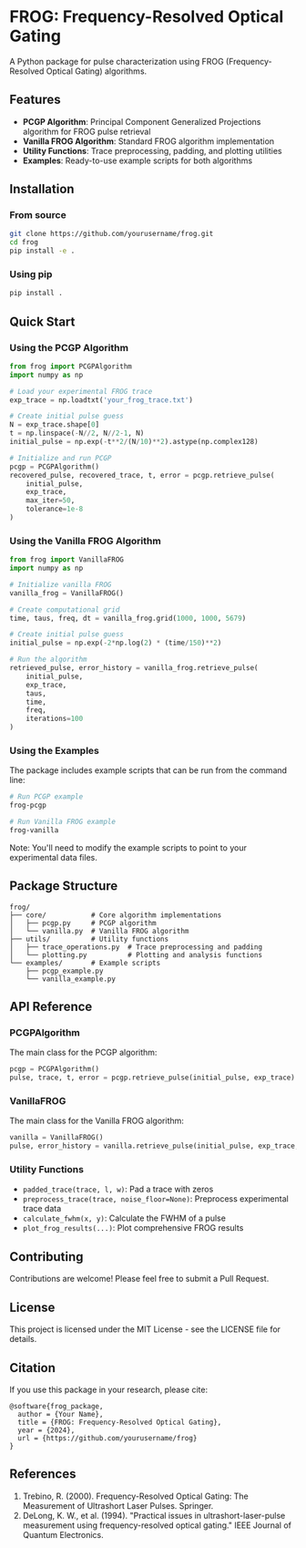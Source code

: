# FROG: Frequency-Resolved Optical Gating

A Python package for pulse characterization using FROG (Frequency-Resolved Optical Gating) algorithms.

## Features

- **PCGP Algorithm**: Principal Component Generalized Projections algorithm for FROG pulse retrieval
- **Vanilla FROG Algorithm**: Standard FROG algorithm implementation
- **Utility Functions**: Trace preprocessing, padding, and plotting utilities
- **Examples**: Ready-to-use example scripts for both algorithms

## Installation

### From source

```bash
git clone https://github.com/yourusername/frog.git
cd frog
pip install -e .
```

### Using pip

```bash
pip install .
```

## Quick Start

### Using the PCGP Algorithm

```python
from frog import PCGPAlgorithm
import numpy as np

# Load your experimental FROG trace
exp_trace = np.loadtxt('your_frog_trace.txt')

# Create initial pulse guess
N = exp_trace.shape[0]
t = np.linspace(-N//2, N//2-1, N)
initial_pulse = np.exp(-t**2/(N/10)**2).astype(np.complex128)

# Initialize and run PCGP
pcgp = PCGPAlgorithm()
recovered_pulse, recovered_trace, t, error = pcgp.retrieve_pulse(
    initial_pulse,
    exp_trace,
    max_iter=50,
    tolerance=1e-8
)
```

### Using the Vanilla FROG Algorithm

```python
from frog import VanillaFROG
import numpy as np

# Initialize vanilla FROG
vanilla_frog = VanillaFROG()

# Create computational grid
time, taus, freq, dt = vanilla_frog.grid(1000, 1000, 5679)

# Create initial pulse guess
initial_pulse = np.exp(-2*np.log(2) * (time/150)**2)

# Run the algorithm
retrieved_pulse, error_history = vanilla_frog.retrieve_pulse(
    initial_pulse,
    exp_trace,
    taus,
    time,
    freq,
    iterations=100
)
```

### Using the Examples

The package includes example scripts that can be run from the command line:

```bash
# Run PCGP example
frog-pcgp

# Run Vanilla FROG example
frog-vanilla
```

Note: You'll need to modify the example scripts to point to your experimental data files.

## Package Structure

```
frog/
├── core/           # Core algorithm implementations
│   ├── pcgp.py     # PCGP algorithm
│   └── vanilla.py  # Vanilla FROG algorithm
├── utils/          # Utility functions
│   ├── trace_operations.py  # Trace preprocessing and padding
│   └── plotting.py          # Plotting and analysis functions
└── examples/       # Example scripts
    ├── pcgp_example.py
    └── vanilla_example.py
```

## API Reference

### PCGPAlgorithm

The main class for the PCGP algorithm:

```python
pcgp = PCGPAlgorithm()
pulse, trace, t, error = pcgp.retrieve_pulse(initial_pulse, exp_trace)
```

### VanillaFROG

The main class for the Vanilla FROG algorithm:

```python
vanilla = VanillaFROG()
pulse, error_history = vanilla.retrieve_pulse(initial_pulse, exp_trace, taus, time, freq)
```

### Utility Functions

- `padded_trace(trace, l, w)`: Pad a trace with zeros
- `preprocess_trace(trace, noise_floor=None)`: Preprocess experimental trace data
- `calculate_fwhm(x, y)`: Calculate the FWHM of a pulse
- `plot_frog_results(...)`: Plot comprehensive FROG results

## Contributing

Contributions are welcome! Please feel free to submit a Pull Request.

## License

This project is licensed under the MIT License - see the LICENSE file for details.

## Citation

If you use this package in your research, please cite:

```
@software{frog_package,
  author = {Your Name},
  title = {FROG: Frequency-Resolved Optical Gating},
  year = {2024},
  url = {https://github.com/yourusername/frog}
}
```

## References

1. Trebino, R. (2000). Frequency-Resolved Optical Gating: The Measurement of Ultrashort Laser Pulses. Springer.
2. DeLong, K. W., et al. (1994). "Practical issues in ultrashort-laser-pulse measurement using frequency-resolved optical gating." IEEE Journal of Quantum Electronics.
